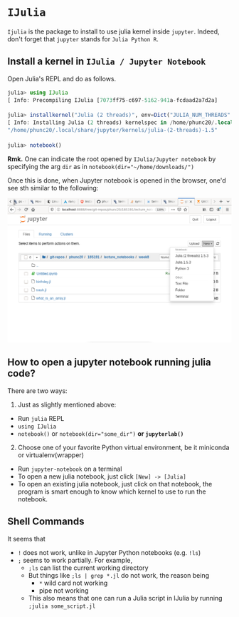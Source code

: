 # `IJulia`
`Ijulia` is the package to install to use julia kernel inside `jupyter`. Indeed, don't forget that
`jupyter` stands for `Julia Python R`.


## Install a kernel in `IJulia / Jupyter Notebook`
Open Julia's REPL and do as follows.
```julia
julia> using IJulia
[ Info: Precompiling IJulia [7073ff75-c697-5162-941a-fcdaad2a7d2a]

julia> installkernel("Julia (2 threads)", env=Dict("JULIA_NUM_THREADS" => "2"))
[ Info: Installing Julia (2 threads) kernelspec in /home/phunc20/.local/share/jupyter/kernels/julia-(2-threads)-1.5
"/home/phunc20/.local/share/jupyter/kernels/julia-(2-threads)-1.5"

julia> notebook()
```
**Rmk.** One can indicate the root opened by `IJulia/Jupyter notebook` by specifying the arg `dir` as in `notebook(dir="~/home/downloads/")`

Once this is done, when Jupyter notebook is opened in the browser, one'd see sth similar to the following:

<img src="figs/kernel.png">


## How to open a jupyter notebook running julia code?
There are two ways:
01. Just as slightly mentioned above:
  - Run `julia` REPL
  - `using IJulia`
  - `notebook()` or `notebook(dir="some_dir")` **or `jupyterlab()`**
02. Choose one of your favorite Python virtual environment, be it miniconda or virtualenv(wrapper)
  - Run `jupyter-notebook` on a terminal
  - To open a new julia notebook, just click `[New] -> [Julia]`
  - To open an existing julia notebook, just click on that notebook, the program is smart enough to know which kernel to use to run the notebook.


## Shell Commands
It seems that
- `!` does not work, unlike in Jupyter Python notebooks (e.g. `!ls`)
- `;` seems to work partially. For example,
  - `;ls` can list the current working directory
  - But things like `;ls | grep *.jl` do not work, the reason being
    - `*` wild card not working
    - pipe not working
  - This also means that one can run a Julia script in IJulia by running `;julia some_script.jl`
